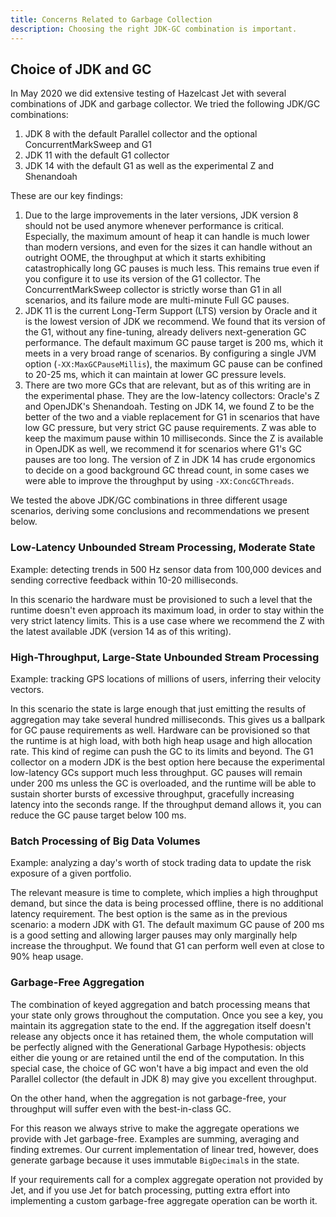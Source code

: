 ```yaml
---
title: Concerns Related to Garbage Collection
description: Choosing the right JDK-GC combination is important.
---
```


## Choice of JDK and GC

In May 2020 we did extensive testing of Hazelcast Jet with several
combinations of JDK and garbage collector. We tried the following JDK/GC
combinations:

1. JDK 8 with the default Parallel collector and the optional
   ConcurrentMarkSweep and G1
2. JDK 11 with the default G1 collector
3. JDK 14 with the default G1 as well as the experimental Z and
  Shenandoah

These are our key findings:

1. Due to the large improvements in the later versions, JDK version 8
   should not be used anymore whenever performance is critical.
   Especially, the maximum amount of heap it can handle is much lower
   than modern versions, and even for the sizes it can handle without an
   outright OOME, the throughput at which it starts exhibiting
   catastrophically long GC pauses is much less. This remains true even
   if you configure it to use its version of the G1 collector. The
   ConcurrentMarkSweep collector is strictly worse than G1 in all
   scenarios, and its failure mode are multi-minute Full GC pauses.
2. JDK 11 is the current Long-Term Support (LTS) version by Oracle and
   it is the lowest version of JDK we recommend. We found that its
   version of the G1, without any fine-tuning, already delivers
   next-generation GC performance. The default maximum GC pause target
   is 200 ms, which it meets in a very broad range of scenarios. By
   configuring a single JVM option (`-XX:MaxGCPauseMillis`), the maximum
   GC pause can be confined to 20-25 ms, which it can maintain at lower
   GC pressure levels.
3. There are two more GCs that are relevant, but as of this writing are
   in the experimental phase. They are the low-latency collectors:
   Oracle's Z and OpenJDK's Shenandoah. Testing on JDK 14, we found Z to
   be the better of the two and a viable replacement for G1 in scenarios
   that have low GC pressure, but very strict GC pause requirements. Z
   was able to keep the maximum pause within 10 milliseconds. Since the
   Z is available in OpenJDK as well, we recommend it for scenarios
   where G1's GC pauses are too long. The version of Z in JDK 14 has
   crude ergonomics to decide on a good background GC thread count, in
   some cases we were able to improve the throughput by using
   `-XX:ConcGCThreads`.

We tested the above JDK/GC combinations in three different usage
scenarios, deriving some conclusions and recommendations we present
below.

### Low-Latency Unbounded Stream Processing, Moderate State

Example: detecting trends in 500 Hz sensor data from 100,000 devices and
sending corrective feedback within 10-20 milliseconds.

In this scenario the hardware must be provisioned to such a level that
the runtime doesn't even approach its maximum load, in order to stay
within the very strict latency limits. This is a use case where we
recommend the Z with the latest available JDK (version 14 as of this
writing).

### High-Throughput, Large-State Unbounded Stream Processing

Example: tracking GPS locations of millions of users, inferring their
velocity vectors.

In this scenario the state is large enough that just emitting the
results of aggregation may take several hundred milliseconds. This gives
us a ballpark for GC pause requirements as well. Hardware can be
provisioned so that the runtime is at high load, with both high heap
usage and high allocation rate. This kind of regime can push the GC to
its limits and beyond. The G1 collector on a modern JDK is the best
option here because the experimental low-latency GCs support much less
throughput. GC pauses will remain under 200 ms unless the GC is
overloaded, and the runtime will be able to sustain shorter bursts of
excessive throughput, gracefully increasing latency into the seconds
range. If the throughput demand allows it, you can reduce the GC pause
target below 100 ms.

### Batch Processing of Big Data Volumes

Example: analyzing a day's worth of stock trading data to update the
risk exposure of a given portfolio.

The relevant measure is time to complete, which implies a high
throughput demand, but since the data is being processed offline, there
is no additional latency requirement. The best option is the same as in
the previous scenario: a modern JDK with G1. The default maximum GC
pause of 200 ms is a good setting and allowing larger pauses may only
marginally help increase the throughput. We found that G1 can perform
well even at close to 90% heap usage.

### Garbage-Free Aggregation

The combination of keyed aggregation and batch processing means that
your state only grows throughout the computation. Once you see a key,
you maintain its aggregation state to the end. If the aggregation itself
doesn't release any objects once it has retained them, the whole
computation will be perfectly aligned with the Generational Garbage
Hypothesis: objects either die young or are retained until the end of
the computation. In this special case, the choice of GC won't have a big
impact and even the old Parallel collector (the default in JDK 8) may
give you excellent throughput.

On the other hand, when the aggregation is not garbage-free, your
throughput will suffer even with the best-in-class GC.

For this reason we always strive to make the aggregate operations we
provide with Jet garbage-free. Examples are summing, averaging and
finding extremes. Our current implementation of linear tred, however,
does generate garbage because it uses immutable `BigDecimal`s in the
state.

If your requirements call for a complex aggregate operation not provided
by Jet, and if you use Jet for batch processing, putting extra effort
into implementing a custom garbage-free aggregate operation can be
worth it.
